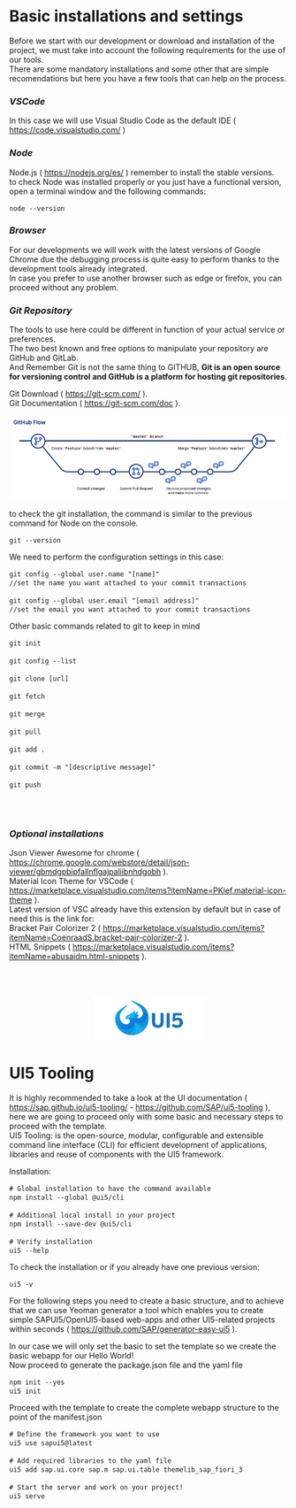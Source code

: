 
# Basic installations and settings
Before we start with our development or download and installation of the project, we must take into account the following requirements for the use of our tools.  
There are some mandatory installations and some other that are simple recomendations but here you have a few tools that can help on the process.  

### *VSCode*
In this case we will use Visual Studio Code as the default IDE ( https://code.visualstudio.com/ )
<br/>

### *Node*
Node.js ( https://nodejs.org/es/ ) remember to install the stable versions.  
to check Node was installed properly or you just have a functional version, open a terminal window and the following commands:

```
node --version
```

### *Browser*
For our developments we will work with the latest versions of Google Chrome due the debugging process is quite easy to perform thanks to the development tools already integrated.  
In case you prefer to use another browser such as edge or firefox, you can proceed without any problem.
<br/>

### *Git Repository*
The tools to use here could be different in function of your actual service or preferences.  
The two best known and free options to manipulate your repository are GitHub and GitLab.  
And Remember Git is not the same thing to GITHUB, **Git is an open source for versioning control and GitHub is a platform for hosting git repositories**.  

Git Download ( https://git-scm.com/ ).  
Git Documentation ( https://git-scm.com/doc ).  

<p align="center">
<img src="git-images/gitFlow.png" width="750">  
</p>  


to check the git installation, the command is similar to the previous command for Node on the console.
```
git --version
```

We need to perform the configuration settings in this case:
```
git config --global user.name "[name]"
//set the name you want attached to your commit transactions

git config --global user.email "[email address]"
//set the email you want attached to your commit transactions
```

Other basic commands related to git to keep in mind
```
git init

git config --list

git clone [url]

git fetch

git merge

git pull

git add .

git commit -m "[descriptive message]"

git push
```


<br/>
<br/>

### *Optional installations*
Json Viewer Awesome for chrome ( https://chrome.google.com/webstore/detail/json-viewer/gbmdgpbipfallnflgajpaliibnhdgobh ).  
Material Icon Theme for VSCode ( https://marketplace.visualstudio.com/items?itemName=PKief.material-icon-theme ).  
Latest version of VSC already have this extension by default but in case of need this is the link for:  
Bracket Pair Colorizer 2 ( https://marketplace.visualstudio.com/items?itemName=CoenraadS.bracket-pair-colorizer-2 ).  
HTML Snippets ( https://marketplace.visualstudio.com/items?itemName=abusaidm.html-snippets ).  

<br/>
<br/>

<p align="center">
<img src="git-images/UI5_logo_wide.png" width="200">  
</p>  

# UI5 Tooling  
It is highly recommended to take a look at the UI documentation ( https://sap.github.io/ui5-tooling/ - https://github.com/SAP/ui5-tooling ), here we are going to proceed only with some basic and necessary steps to proceed with the template.  
UI5 Tooling: is the open-source, modular, configurable and extensible command line interface (CLI) for efficient development of applications, libraries and reuse of components with the UI5 framework.  

Installation:
```
# Global installation to have the command available
npm install --global @ui5/cli

# Additional local install in your project
npm install --save-dev @ui5/cli

# Verify installation
ui5 --help
```

To check the installation or if you already have one previous version:

```
ui5 -v
```

For the following steps you need to create a basic structure, and to achieve that we can use Yeoman generator a tool 
which enables you to create simple SAPUI5/OpenUI5-based web-apps and other UI5-related projects within seconds ( https://github.com/SAP/generator-easy-ui5 ).  

In our case we will only set the basic to set the template so we create the basic webapp for our Hello World!  
Now proceed to generate the package.json file and the yaml file
```
npm init --yes
ui5 init
```

Proceed with the template to create the complete webapp structure to the point of the manifest.json

```
# Define the framework you want to use
ui5 use sapui5@latest

# Add required libraries to the yaml file
ui5 add sap.ui.core sap.m sap.ui.table themelib_sap_fiori_3

# Start the server and work on your project! 
ui5 serve
```